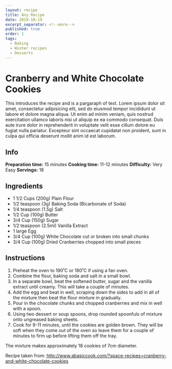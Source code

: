 ```yaml
---
layout: recipe
title: Any Recipe
date: 2019-10-19
excerpt_separator: <!--more-->
published: true
order: 1
tags:
  - Baking
  - Winter recipes
  - Desserts
---
```


# Cranberry and White Chocolate Cookies

This introduces the recipe and is a pargaraph of text. Lorem ipsum dolor sit amet, consectetur adipisicing elit, sed do eiusmod tempor incididunt ut labore et dolore magna aliqua. Ut enim ad minim veniam, quis nostrud exercitation ullamco laboris nisi ut aliquip ex ea commodo consequat. Duis aute irure dolor in reprehenderit in voluptate velit esse cillum dolore eu fugiat nulla pariatur. Excepteur sint occaecat cupidatat non proident, sunt in culpa qui officia deserunt mollit anim id est laborum.

<!--more-->

## Info

**Preparation time:** 15 minutes
**Cooking time:** 11-12 minutes
**Difficulty:** Very Easy
**Servings:** 18


## Ingredients

- 1 1/2 Cups (200g) Plain Flour
- 1/2 teaspoon (3g) Baking Soda (Bicarbonate of Soda)
- 1/4 teaspoon (1.5g) Salt
- 1/2 Cup (100g) Butter
- 3/4 Cup (150g) Sugar
- 1/2 teaspoon (2.5ml) Vanilla Extract
- 1 large Egg
- 3/4 Cup (100g) White Chocolate cut or broken into small chunks
- 3/4 Cup (100g) Dried Cranberries chopped into small pieces


## Instructions

1.	Preheat the oven to 190˚C or 180˚C if using a fan oven.
2.	Combine the flour, baking soda and salt in a small bowl.
3.	In a separate bowl, beat the softened butter, sugar and the vanilla extract until creamy.  This will take a couple of minutes.
4.	Add the egg and beat in well, scraping down the sides to add in all of the mixture then beat the flour mixture in gradually.
5.	Pour in the chocolate chunks and chopped cranberries and mix in well with a spoon.
6.	Using two dessert or soup spoons, drop rounded spoonfuls of mixture onto ungreased baking sheets.
7.	Cook for 9-11 minutes, until the cookies are golden brown.  They will be soft when they come out of the oven so leave them for a couple of minutes to firm up before lifting them off the tray.

The mixture makes approximately 18 cookies of 7cm diameter.

Recipe taken from: http://www.abasiccook.com/?space-recipes=cranberry-and-white-chocolate-cookies
